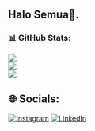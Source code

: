 ## Halo Semua👋.

### 📊 GitHub Stats:
![](https://github-readme-stats.vercel.app/api?username=Rivalzy&theme=tokyonight&hide_border=false&include_all_commits=false&count_private=true)<br/>
![](https://github-readme-streak-stats.herokuapp.com/?user=Rivalzy&theme=tokyonight&hide_border=false)<br/>
![](https://github-readme-stats.vercel.app/api/top-langs/?username=Rivalzy&theme=tokyonight&hide_border=false&include_all_commits=false&count_private=true&layout=compact)

## 🌐 Socials:
[![Instagram](https://img.shields.io/badge/Instagram-%23E4405F.svg?logo=Instagram&logoColor=white)](https://instagram.com/nathgrz._) [![LinkedIn](https://img.shields.io/badge/LinkedIn-%230077B5.svg?logo=linkedin&logoColor=white)](https://www.linkedin.com/in/muhammad-rival-dwisatrio-90aa72246) 
